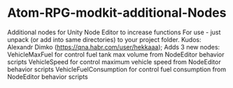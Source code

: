 # Atom-RPG-modkit-additional-Nodes
Additional nodes for Unity Node Editor to increase functions
For use - just unpack (or add into same directories) to your project folder. 
Kudos: Alexandr Dimko (https://qna.habr.com/user/hekkaaa);
Adds 3 new nodes: 
VehicleMaxFuel for control fuel tank max volume from NodeEditor behavior scripts
VehicleSpeed for control maximum vehicle speed from NodeEditor behavior scripts
VehicleFuelConsumption for control fuel consumption from NodeEditor behavior scripts

